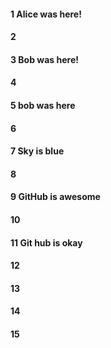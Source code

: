 #### 1 Alice was here!
#### 2
#### 3 Bob was here!
#### 4
#### 5 bob was here
#### 6
#### 7 Sky is blue
#### 8
#### 9 GitHub is awesome
#### 10
#### 11 Git hub is okay
#### 12
#### 13
#### 14
#### 15
